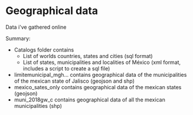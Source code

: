 # Geographical data

Data i've gathered online

Summary:

 - Catalogs folder contains
   - List of worlds countries, states and cities (sql format)
   - List of states, municipalities and localities of México (xml format, includes a script to create a sql file)
 - limitemunicipal_mgh... contains geographical data of the municipalities of the mexican state of Jalisco (geojson and shp)
 - mexico_sates_only contains geographical data of the mexican states (geojson)
 - muni_2018gw_c contains geographical data of all the mexican municipalities (shp)
